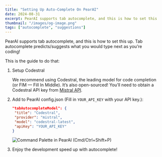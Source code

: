 ```yaml
---
title: "Setting Up Auto-Complete On PearAI"
date: 2024-08-31
excerpt: PearAI supports tab autocomplete, and this is how to set this up. Tab autocomplete predicts / suggests what you would type next as you’re coding!
thumbnail: "/images/og-image.png"
tags: ["autocomplete", "suggestions"]
---
```


PearAI supports tab autocomplete, and this is how to set this up. Tab autocomplete predicts/suggests what you would type next as you’re coding!

This is the guide to do that:

1. Setup Codestral

   We recommend using Codestral, the leading model for code completion (or FIM — Fill In Middle). It’s also open-sourced! You’ll need to obtain a Codestral API key from [Mistral API](https://console.mistral.ai/).

2. Add to PearAI config.json (Fill in `YOUR_API_KEY` with your API key.):

   ```json
   "tabAutocompleteModel": {
    "title": "Codestral",
    "provider": "mistral",
    "model": "codestral-latest",
    "apiKey": "YOUR_API_KEY"
   }
   ```

   ![Command Palette in PearAI (Cmd/Ctrl+Shift+P)](/images/posts/open-pearai-config.png)

3. Enjoy the development speed up with autocomplete!
